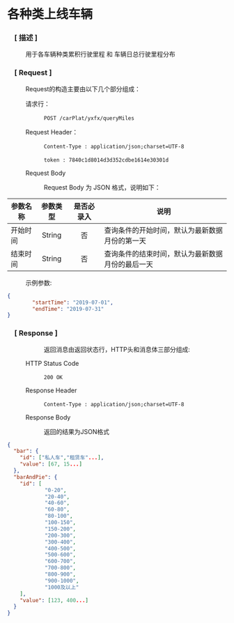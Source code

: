 # 各种类上线车辆

### &ensp;&ensp;[ 描述 ]

&ensp;&ensp;&ensp;&ensp;&ensp;&ensp;用于各车辆种类累积行驶里程 和 车辆日总行驶里程分布

### &ensp;&ensp;[ Request ]
&ensp;&ensp;&ensp;&ensp;&ensp;&ensp;Request的构造主要由以下几个部分组成：

&ensp;&ensp;&ensp;&ensp;&ensp;&ensp;请求行：

&ensp;&ensp;&ensp;&ensp;&ensp;&ensp;&ensp;&ensp;&ensp;&ensp;&ensp;&ensp;`POST /carPlat/yxfx/queryMiles`

&ensp;&ensp;&ensp;&ensp;&ensp;&ensp;Request Header：

&ensp;&ensp;&ensp;&ensp;&ensp;&ensp;&ensp;&ensp;&ensp;&ensp;&ensp;&ensp;`Content-Type : application/json;charset=UTF-8`

&ensp;&ensp;&ensp;&ensp;&ensp;&ensp;&ensp;&ensp;&ensp;&ensp;&ensp;&ensp;`token : 7840c1d8014d3d352cdbe1614e30301d`

&ensp;&ensp;&ensp;&ensp;&ensp;&ensp;Request Body

&ensp;&ensp;&ensp;&ensp;&ensp;&ensp;&ensp;&ensp;&ensp;&ensp;&ensp;&ensp;Request Body 为 JSON 格式，说明如下：

参数名称|参数类型|是否必录入|说明
--|:--:|:--:|--
开始时间 | String | 否 | 查询条件的开始时间，默认为最新数据月份的第一天
结束时间 | String | 否 | 查询条件的结束时间，默认为最新数据月份的最后一天

&ensp;&ensp;&ensp;&ensp;&ensp;&ensp;示例参数:

``` json
{
        "startTime": "2019-07-01",
        "endTime": "2019-07-31"
}
```

### &ensp;&ensp;[ Response ]
&ensp;&ensp;&ensp;&ensp;&ensp;&ensp;&ensp;&ensp;&ensp;&ensp;&ensp;&ensp;返回消息由返回状态行，HTTP头和消息体三部分组成:

&ensp;&ensp;&ensp;&ensp;&ensp;&ensp;HTTP Status Code

&ensp;&ensp;&ensp;&ensp;&ensp;&ensp;&ensp;&ensp;&ensp;&ensp;&ensp;&ensp;`200 OK`

&ensp;&ensp;&ensp;&ensp;&ensp;&ensp;Response Header

&ensp;&ensp;&ensp;&ensp;&ensp;&ensp;&ensp;&ensp;&ensp;&ensp;&ensp;&ensp;`Content-Type : application/json;charset=UTF-8`

&ensp;&ensp;&ensp;&ensp;&ensp;&ensp;Response Body

&ensp;&ensp;&ensp;&ensp;&ensp;&ensp;&ensp;&ensp;&ensp;&ensp;&ensp;&ensp;返回的结果为JSON格式

``` json
{
  "bar": {
	"id": ["私人车","租赁车"...],
	"value": [67, 15...]
  },
  "barAndPie": {
	"id": [
			"0-20",
			"20-40",
			"40-60",
			"60-80",
			"80-100",
			"100-150",
			"150-200",
			"200-300",
			"300-400",
			"400-500",
			"500-600",
			"600-700",
			"700-800",
			"800-900",
			"900-1000",
			"1000及以上"
	],
	"value": [123, 400...]
  }
}
```